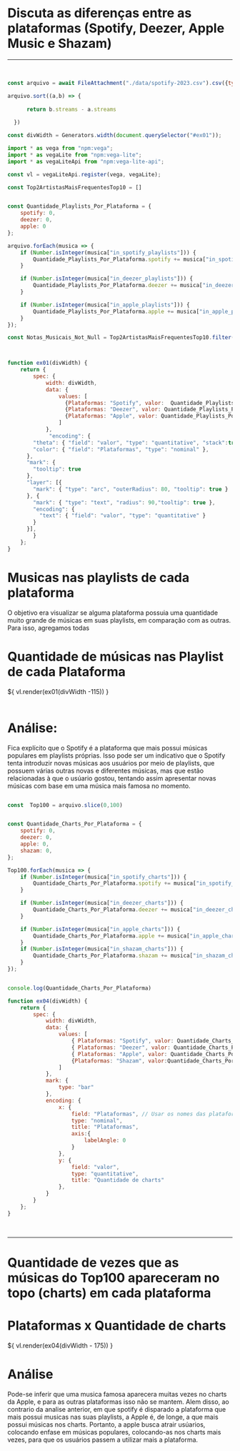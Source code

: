 # Discuta as diferenças entre as plataformas (Spotify, Deezer, Apple Music e Shazam)

<hr>
<br>

```js
const arquivo = await FileAttachment("./data/spotify-2023.csv").csv({typed: true});

arquivo.sort((a,b) => {
   
      return b.streams - a.streams
    
  })

const divWidth = Generators.width(document.querySelector("#ex01"));

import * as vega from "npm:vega";
import * as vegaLite from "npm:vega-lite";
import * as vegaLiteApi from "npm:vega-lite-api";

const vl = vegaLiteApi.register(vega, vegaLite);

const Top2ArtistasMaisFrequentesTop10 = []


const Quantidade_Playlists_Por_Plataforma = {
    spotify: 0,
    deezer: 0,
    apple: 0
};

arquivo.forEach(musica => {
    if (Number.isInteger(musica["in_spotify_playlists"])) {
        Quantidade_Playlists_Por_Plataforma.spotify += musica["in_spotify_playlists"];
    }

    if (Number.isInteger(musica["in_deezer_playlists"])) {
        Quantidade_Playlists_Por_Plataforma.deezer += musica["in_deezer_playlists"];
    }

    if (Number.isInteger(musica["in_apple_playlists"])) {
        Quantidade_Playlists_Por_Plataforma.apple += musica["in_apple_playlists"];
    }
});

const Notas_Musicais_Not_Null = Top2ArtistasMaisFrequentesTop10.filter(row => row.key !== null);



function ex01(divWidth) {
    return {
        spec: {
            width: divWidth,
            data: {
                values: [
                  {Plataformas: "Spotify", valor:  Quantidade_Playlists_Por_Plataforma.spotify},
                  {Plataformas: "Deezer", valor: Quantidade_Playlists_Por_Plataforma.deezer},
                  {Plataformas: "Apple", valor: Quantidade_Playlists_Por_Plataforma.apple}
                ]
            },
             "encoding": {
        "theta": { "field": "valor", "type": "quantitative", "stack":true},
        "color": { "field": "Plataformas", "type": "nominal" },
      },
      "mark": {
        "tooltip": true
      },
      "layer": [{
        "mark": { "type": "arc", "outerRadius": 80, "tooltip": true }
      }, {
        "mark": { "type": "text", "radius": 90,"tooltip": true },
        "encoding": {
          "text": { "field": "valor", "type": "quantitative" }
        }
      }],
        }
    };
}
```

# Musicas nas playlists de cada plataforma
O objetivo era visualizar se alguma plataforma possuia uma quantidade muito grande de músicas em suas playlists, em comparação com as outras. Para isso, agregamos todas 

<div id="ex01" class="card">
        <h1>Quantidade de músicas nas Playlist de cada Plataforma</h1>
        <div style="width: 100%; margin-top: 15px;">
            ${ vl.render(ex01(divWidth -115)) }
        </div>
</div>

<br>

# Análise:
Fica explícito que o Spotify é a plataforma que mais possui músicas populares em playlists próprias. Isso pode ser um indicativo que o Spotify tenta introduzir novas músicas aos usuários por meio de playlists, que possuem várias outras novas e diferentes músicas, mas que estão relacionadas à que o usúario gostou, tentando assim apresentar novas músicas com base em uma música mais famosa no momento.


```js

const  Top100 = arquivo.slice(0,100)


const Quantidade_Charts_Por_Plataforma = {
    spotify: 0,
    deezer: 0,
    apple: 0,
    shazam: 0,
};

Top100.forEach(musica => {
    if (Number.isInteger(musica["in_spotify_charts"])) {
        Quantidade_Charts_Por_Plataforma.spotify += musica["in_spotify_charts"];
    }

    if (Number.isInteger(musica["in_deezer_charts"])) {
        Quantidade_Charts_Por_Plataforma.deezer += musica["in_deezer_charts"];
    }

    if (Number.isInteger(musica["in_apple_charts"])) {
        Quantidade_Charts_Por_Plataforma.apple += musica["in_apple_charts"];
    }
    if (Number.isInteger(musica["in_shazam_charts"])) {
        Quantidade_Charts_Por_Plataforma.shazam += musica["in_shazam_charts"];
    }    
});


console.log(Quantidade_Charts_Por_Plataforma)

function ex04(divWidth) {
    return {
        spec: {
            width: divWidth,
            data: {
                values: [
                    { Plataformas: "Spotify", valor: Quantidade_Charts_Por_Plataforma.spotify },
                    { Plataformas: "Deezer", valor: Quantidade_Charts_Por_Plataforma.deezer },
                    { Plataformas: "Apple", valor: Quantidade_Charts_Por_Plataforma.apple },
                    {Plataformas: "Shazam", valor:Quantidade_Charts_Por_Plataforma.shazam},
                ]
            },
            mark: {
                type: "bar"
            },
            encoding: {
                x: {
                    field: "Plataformas", // Usar os nomes das plataformas como valores para o eixo x
                    type: "nominal",
                    title: "Plataformas",
                    axis:{
                        labelAngle: 0
                    }
                },
                y: {
                    field: "valor",
                    type: "quantitative",
                    title: "Quantidade de charts"
                },   
            }
        }
    };
}


```
<br>
<hr>

# Quantidade de vezes que as músicas do Top100 apareceram no topo (charts) em cada plataforma


<div id="ex04" class="card">
        <h1>Plataformas x Quantidade de charts</h1>
        <div style="width: 100%; margin-top: 15px;">
            ${ vl.render(ex04(divWidth - 175)) }
        </div>
</div>

# Análise
Pode-se inferir que uma musica famosa aparecera muitas vezes no charts da Apple, e para as outras plataformas isso não se mantem. Alem disso, ao contrario da analise anterior, em que spotify é disparado a plataforma que mais possui musicas nas suas playlists, a Apple é, de longe, a que mais possui músicas nos charts. Portanto, a apple busca atrair usúarios, colocando enfase em músicas populares, colocando-as nos charts mais vezes, para que os usuários passem a utilizar mais a plataforma.


